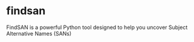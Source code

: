# findsan
FindSAN is a powerful Python tool designed to help you uncover Subject Alternative Names (SANs) 
